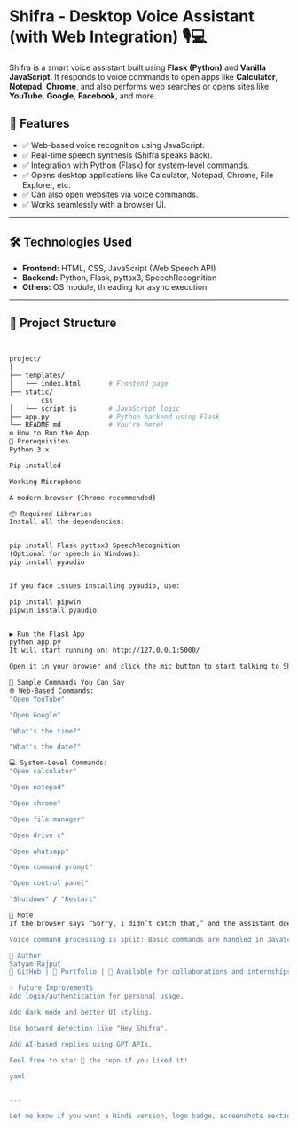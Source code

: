 
# Shifra - Desktop Voice Assistant (with Web Integration) 🎙️💻

Shifra is a smart voice assistant built using **Flask (Python)** and **Vanilla JavaScript**. It responds to voice commands to open apps like **Calculator**, **Notepad**, **Chrome**, and also performs web searches or opens sites like **YouTube**, **Google**, **Facebook**, and more.

## 🚀 Features

- ✅ Web-based voice recognition using JavaScript.
- ✅ Real-time speech synthesis (Shifra speaks back).
- ✅ Integration with Python (Flask) for system-level commands.
- ✅ Opens desktop applications like Calculator, Notepad, Chrome, File Explorer, etc.
- ✅ Can also open websites via voice commands.
- ✅ Works seamlessly with a browser UI.

---

## 🛠️ Technologies Used

- **Frontend:** HTML, CSS, JavaScript (Web Speech API)
- **Backend:** Python, Flask, pyttsx3, SpeechRecognition
- **Others:** OS module, threading for async execution

---

## 📂 Project Structure

```bash


project/
│
├── templates/
│   └── index.html       # Frontend page
├── static/
        css
│   └── script.js        # JavaScript logic
├── app.py               # Python backend using Flask
└── README.md            # You're here!
⚙️ How to Run the App
🔧 Prerequisites
Python 3.x

Pip installed

Working Microphone

A modern browser (Chrome recommended)

📦 Required Libraries
Install all the dependencies:


pip install Flask pyttsx3 SpeechRecognition
(Optional for speech in Windows):
pip install pyaudio


If you face issues installing pyaudio, use:

pip install pipwin
pipwin install pyaudio


▶️ Run the Flask App
python app.py
It will start running on: http://127.0.0.1:5000/

Open it in your browser and click the mic button to start talking to Shifra!

🎤 Sample Commands You Can Say
🌐 Web-Based Commands:
"Open YouTube"

"Open Google"

"What's the time?"

"What's the date?"

💻 System-Level Commands:
"Open calculator"

"Open notepad"

"Open chrome"

"Open file manager"

"Open drive c"

"Open whatsapp"

"Open command prompt"

"Open control panel"

"Shutdown" / "Restart"

📌 Note
If the browser says “Sorry, I didn’t catch that,” and the assistant doesn't respond, refresh the page (or use auto-refresh feature in the future).

Voice command processing is split: Basic commands are handled in JavaScript, while system-level commands go to Flask for execution.

🙌 Author
Satyam Rajput
🔗 GitHub | 🔗 Portfolio | 📧 Available for collaborations and internships!

💡 Future Improvements
Add login/authentication for personal usage.

Add dark mode and better UI styling.

Use hotword detection like "Hey Shifra".

Add AI-based replies using GPT APIs.

Feel free to star 🌟 the repo if you liked it!

yaml


---

Let me know if you want a Hindi version, logo badge, screenshots section, or a GitHub actions dep